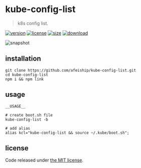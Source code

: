 # kube-config-list
> k8s config list.

[![version][version-image]][version-url]
[![license][license-image]][license-url]
[![size][size-image]][size-url]
[![download][download-image]][download-url]

![snapshot](https://tva1.sinaimg.cn/large/e6c9d24egy1h232tpsv0gj20ge05k3yl.jpg)

## installation
```shell
git clone https://github.com/afeiship/kube-config-list.git
cd kube-config-list
npm i && npm link
```

## usage
```shell
__USAGE__

# create boot.sh file
kube-config-list -b

# add alias 
alias kcl="kube-config-list && source ~/.kube/boot.sh";
```

## license
Code released under [the MIT license](https://github.com/afeiship/kube-config-list/blob/master/LICENSE.txt).

[version-image]: https://img.shields.io/npm/v/@jswork/kube-config-list
[version-url]: https://npmjs.org/package/@jswork/kube-config-list

[license-image]: https://img.shields.io/npm/l/@jswork/kube-config-list
[license-url]: https://github.com/afeiship/kube-config-list/blob/master/LICENSE.txt

[size-image]: https://img.shields.io/bundlephobia/minzip/@jswork/kube-config-list
[size-url]: https://github.com/afeiship/kube-config-list/blob/master/dist/kube-config-list.min.js

[download-image]: https://img.shields.io/npm/dm/@jswork/kube-config-list
[download-url]: https://www.npmjs.com/package/@jswork/kube-config-list
